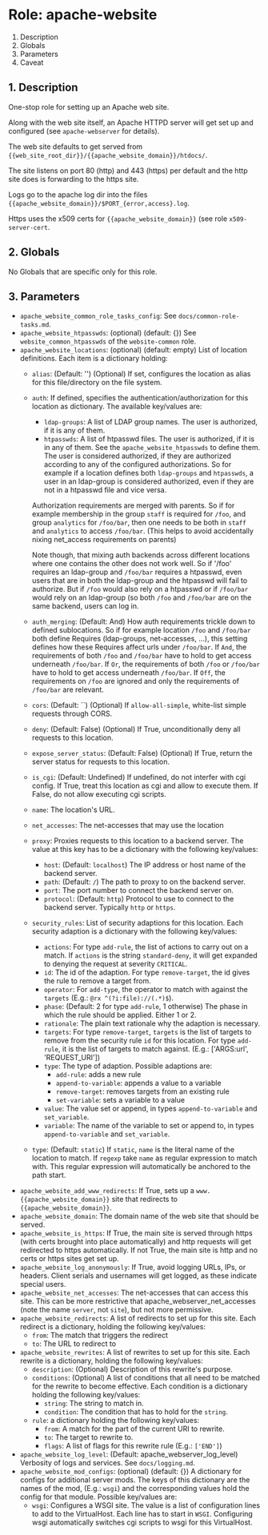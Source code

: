 # Role: apache-website



1. Description
2. Globals
3. Parameters
4. Caveat



## 1. Description

One-stop role for setting up an Apache web site.

Along with the web site itself, an Apache HTTPD server will get set up and
configured (see `apache-webserver` for details).

The web site defaults to get served from `{{web_site_root_dir}}/{{apache_website_domain}}/htdocs/`.

The site listens on port 80 (http) and 443 (https) per default and the
http site does is forwarding to the https site.

Logs go to the apache log dir into the files `{{apache_website_domain}}/$PORT_{error,access}.log`.

Https uses the x509 certs for `{{apache_website_domain}}` (see role `x509-server-cert`.



## 2. Globals

No Globals that are specific only for this role.



## 3. Parameters
* `apache_website_common_role_tasks_config`: See `docs/common-role-tasks.md`.
* `apache_website_htpasswds`: (optional) (default: {}) See `website_common_htpasswds`
  of the `website-common` role.
* `apache_website_locations`: (optional) (default: empty) List of location
  definitions. Each item is a dictionary holding:
   * `alias`: (Default: '') (Optional) If set, configures the location as alias
     for this file/directory on the file system.
   * `auth`: If defined, specifies the authentication/authorization for this
     location as dictionary. The available key/values are:
     * `ldap-groups`: A list of LDAP group names. The user is authorized, if it
       is any of them.
     * `htpasswds`: A list of htpasswd files. The user is authorized, if it is
       in any of them. See the `apache_website_htpasswds` to define them.
     The user is considered authorized, if they are authorized according to any
     of the configured authorizations. So for example if a location defines both
     `ldap-groups` and `htpasswds`, a user in an ldap-group is considered
     authorized, even if they are not in a htpasswd file and vice versa.

     Authorization requirements are merged with parents. So if for example
     membership in the group `staff` is required for `/foo`, and group
     `analytics` for `/foo/bar`, then one needs to be both in `staff` and
     `analytics` to access `/foo/bar`. (This helps to avoid accidentally nixing
     net_access requirements on parents)

     Note though, that mixing auth backends across different locations where one
     contains the other does not work well. So if '/foo' requires an ldap-group
     and `/foo/bar` requires a htpasswd, even users that are in both the
     ldap-group and the htpasswd will fail to authorize. But if `/foo` would
     also rely on a htpasswd or if `/foo/bar` would rely on an ldap-group (so
     both `/foo` and `/foo/bar` are on the same backend, users can log in.
   * `auth_merging`: (Default: And) How auth requirements trickle down to
     defined sublocations. So if for example location `/foo` and `/foo/bar` both
     define Requires (ldap-groups, net-accesses, ...), this setting defines how
     these Requires affect urls under `/foo/bar`. If `And`, the requirements of
     both `/foo` and `/foo/bar` have to hold to get access underneath
     `/foo/bar`.  If `Or`, the requirements of both `/foo` or `/foo/bar` have to
     hold to get access underneath `/foo/bar`. If `Off`, the requirements on
     `/foo` are ignored and only the requirements of `/foo/bar` are relevant.
   * `cors`: (Default: ``) (Optional) If `allow-all-simple`, white-list simple
     requests through CORS.
   * `deny`: (Default: False) (Optional) If True, unconditionally deny
     all requests to this location.
   * `expose_server_status`: (Default: False) (Optional) If True, return the
     server status for requests to this location.
   * `is_cgi`: (Default: Undefined) If undefined, do not interfer with cgi
     config. If True, treat this location as cgi and allow to execute them. If
     False, do not allow executing cgi scripts.
   * `name`: The location's URL.
   * `net_accesses`: The net-accesses that may use the location
   * `proxy`: Proxies requests to this location to a backend
     server. The value at this key has to be a dictionary with the
     following key/values:
     * `host`: (Default: `localhost`) The IP address or host name of the backend
       server.
     * `path`: (Default: `/`) The path to proxy to on the backend server.
     * `port`: The port number to connect the backend server on.
     * `protocol`: (Default: `http`) Protocol to use to connect to the backend
       server. Typically `http` or `https`.
   * `security_rules`: List of security adaptions for this
     location. Each security adaption is a dictionary with the
     following key/values:
     * `actions`: For type `add-rule`, the list of actions to carry out on a
       match. If `actions` is the string `standard-deny`, it will get expanded
       to denying the request at severity `CRITICAL`.
     * `id`: The id of the adaption. For type `remove-target`, the id gives
       the rule to remove a target from.
     * `operator`: For `add-type`, the operator to match with against the
       `targets` (E.g.: `@rx ^(?i:file)://(.*)$`).
     * `phase`: (Default: 2 for type `add-rule`, 1 otherwise) The phase in which
       the rule should be applied. Either 1 or 2.
     * `rationale`: The plain text rationale why the adaption is necessary.
     * `targets`: For type `remove-target`, `targets` is the list of targets
       to remove from the security rule `id` for this location. For type
       `add-rule`, it is the list of targets to match against. (E.g.:
       ['ARGS:url', 'REQUEST_URI'])
     * `type`: The type of adaption. Possible adaptions are:
       * `add-rule`: adds a new rule
       * `append-to-variable`: appends a value to a variable
       * `remove-target`: removes targets from an existing rule
       * `set-variable`: sets a variable to a value
     * `value`: The value set or append, in types `append-to-variable` and
       `set_variable`.
     * `variable`: The name of the variable to set or append to, in types
       `append-to-variable` and `set_variable`.
   * `type`: (Default: `static`) If `static`, `name` is the literal
     name of the location to match. If `regexp` take `name` as
     regular expression to match with. This regular expression will
     automatically be anchored to the path start.
* `apache_website_add_www_redirects`: If True, sets up a
  `www.{{apache_website_domain}}` site that redirects to
  `{{apache_website_domain}}`.
* `apache_website_domain`: The domain name of the web site that should be served.
* `apache_website_is_https`: If True, the main site is served through
  https (with certs brought into place automatically) and http
  requests will get redirected to https automatically. If not True,
  the main site is http and no certs or https sites get set up.
* `apache_website_log_anonymously`: If True, avoid logging URLs, IPs,
  or headers. Client serials and usernames will get logged, as these
  indicate special users.
* `apache_website_net_accesses`: The net-accesses that can access this
  site. This can be more restrictive that
  apache_webserver_net_accesses (note the name `server`, not `site`),
  but not more permissive.
* `apache_website_redirects`: A list of redirects to set up for this
  site. Each redirect is a dictionary, holding the following
  key/values:
  * `from`: The match that triggers the redirect
  * `to`: The URL to redirect to
* `apache_website_rewrites`: A list of rewrites to set up for this
  site. Each rewrite is a dictionary, holding the following
  key/values:
  * `description`: (Optional) Description of this rewrite's purpose.
  * `conditions`: (Optional) A list of conditions that all need to be
    matched for the rewrite to become effective. Each condition is a
    dictionary holding the following key/values:
    * `string`: The string to match in.
    * `condition`: The condition that has to hold for the `string`.
  * `rule`: a dictionary holding the following key/values:
    * `from`: A match for the part of the current URI to rewrite.
    * `to`: The target to rewrite to.
    * `flags`: A list of flags for this rewrite rule (E.g.: `['END']`)
* `apache_website_log_level`: (Default: apache_webserver_log_level) Verbosity of
  logs and services. See `docs/logging.md`.
* `apache_website_mod_configs`: (optional) (default: {}) A dictionary for
  configs for additional server mods. The keys of this dictionary are the names
  of the mod, (E.g.: `wsgi`) and the corresponding values hold the config for
  that module. Possible key/values are:
  * `wsgi`: Configures a WSGI site. The value is a list of configuration lines
    to add to the VirtualHost. Each line has to start in `WSGI`. Configuring
    wsgi automatically switches cgi scripts to wsgi for this VirtualHost.
